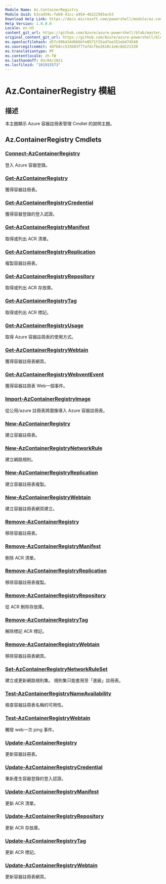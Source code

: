 ```yaml
---
Module Name: Az.ContainerRegistry
Module Guid: b3ca459c-feb9-41cc-a954-46222505acb3
Download Help Link: https://docs.microsoft.com/powershell/module/az.containerregistry
Help Version: 1.0.0.0
Locale: en-US
content_git_url: https://github.com/Azure/azure-powershell/blob/master/src/ContainerRegistry/ContainerRegistry/help/Az.ContainerRegistry.md
original_content_git_url: https://github.com/Azure/azure-powershell/blob/master/src/ContainerRegistry/ContainerRegistry/help/Az.ContainerRegistry.md
ms.openlocfilehash: d57c99b434d666bfe0571f15a47ee351eb474540
ms.sourcegitcommit: 4dfb0cc533b83f77afdcfbe2618c1e6c8d221330
ms.translationtype: MT
ms.contentlocale: zh-TW
ms.lasthandoff: 03/04/2021
ms.locfileid: "101915573"
---
```

# Az.ContainerRegistry 模組
## 描述
本主題顯示 Azure 容器註冊表管理 Cmdlet 的說明主題。

## Az.ContainerRegistry Cmdlets
### [Connect-AzContainerRegistry](Connect-AzContainerRegistry.md)
登入 Azure 容器登錄。

### [Get-AzContainerRegistry](Get-AzContainerRegistry.md)
獲得容器註冊表。

### [Get-AzContainerRegistryCredential](Get-AzContainerRegistryCredential.md)
獲得容器登錄的登入認證。

### [Get-AzContainerRegistryManifest](Get-AzContainerRegistryManifest.md)
取得或列出 ACR 清單。 

### [Get-AzContainerRegistryReplication](Get-AzContainerRegistryReplication.md)
複製容器註冊表。

### [Get-AzContainerRegistryRepository](Get-AzContainerRegistryRepository.md)
取得或列出 ACR 存放庫。

### [Get-AzContainerRegistryTag](Get-AzContainerRegistryTag.md)
取得或列出 ACR 標記。 

### [Get-AzContainerRegistryUsage](Get-AzContainerRegistryUsage.md)
取得 Azure 容器註冊表的使用方式。

### [Get-AzContainerRegistryWebtain](Get-AzContainerRegistryWebhook.md)
獲得容器註冊表網頁。

### [Get-AzContainerRegistryWebventEvent](Get-AzContainerRegistryWebhookEvent.md)
獲得容器註冊表 Web一個事件。

### [Import-AzContainerRegistryImage](Import-AzContainerRegistryImage.md)
從公用/azure 註冊表將圖像導入 Azure 容器註冊表。

### [New-AzContainerRegistry](New-AzContainerRegistry.md)
建立容器註冊表。

### [New-AzContainerRegistryNetworkRule](New-AzContainerRegistryNetworkRule.md)
建立網路規則。

### [New-AzContainerRegistryReplication](New-AzContainerRegistryReplication.md)
建立容器註冊表複製。

### [New-AzContainerRegistryWebtain](New-AzContainerRegistryWebhook.md)
建立容器註冊表網頁建立。

### [Remove-AzContainerRegistry](Remove-AzContainerRegistry.md)
移除容器註冊表。

### [Remove-AzContainerRegistryManifest](Remove-AzContainerRegistryManifest.md)
刪除 ACR 清單。 

### [Remove-AzContainerRegistryReplication](Remove-AzContainerRegistryReplication.md)
移除容器註冊表複製。

### [Remove-AzContainerRegistryRepository](Remove-AzContainerRegistryRepository.md)
從 ACR 刪除存放庫。

### [Remove-AzContainerRegistryTag](Remove-AzContainerRegistryTag.md)
解除標記 ACR 標記。

### [Remove-AzContainerRegistryWebtain](Remove-AzContainerRegistryWebhook.md)
移除容器註冊表網頁。

### [Set-AzContainerRegistryNetworkRuleSet](Set-AzContainerRegistryNetworkRuleSet.md)
建立或更新網路規則集。 規則集只能套用至「進級」註冊表。

### [Test-AzContainerRegistryNameAvailability](Test-AzContainerRegistryNameAvailability.md)
檢查容器註冊表名稱的可用性。

### [Test-AzContainerRegistryWebtain](Test-AzContainerRegistryWebhook.md)
觸發 web一次 ping 事件。

### [Update-AzContainerRegistry](Update-AzContainerRegistry.md)
更新容器註冊表。

### [Update-AzContainerRegistryCredential](Update-AzContainerRegistryCredential.md)
重新產生容器登錄的登入認證。

### [Update-AzContainerRegistryManifest](Update-AzContainerRegistryManifest.md)
更新 ACR 清單。 

### [Update-AzContainerRegistryRepository](Update-AzContainerRegistryRepository.md)
更新 ACR 存放庫。

### [Update-AzContainerRegistryTag](Update-AzContainerRegistryTag.md)
更新 ACR 標記。

### [Update-AzContainerRegistryWebtain](Update-AzContainerRegistryWebhook.md)
更新容器註冊表網頁。

